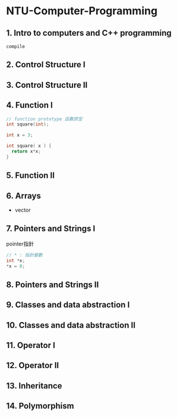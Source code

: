 # NTU-Computer-Programming

## 1. Intro to computers and C++ programming

`compile`

## 2. Control Structure I

## 3. Control Structure II

## 4. Function I

```cpp
// function prototype 函數原型
int square(int);

int x = 3;

int square( x ) {
  return x*x;
}
```

## 5. Function II

## 6. Arrays

- vector

## 7. Pointers and Strings I

pointer指針

```cpp
// * : 指針變數
int *x;
*x = 0;
```

## 8. Pointers and Strings II

## 9. Classes and data abstraction I

## 10. Classes and data abstraction II

## 11. Operator I

## 12. Operator II

## 13. Inheritance

## 14. Polymorphism
